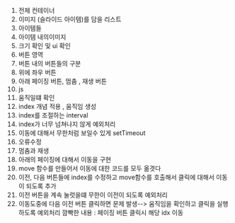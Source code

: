 1. 전체 컨테이너
2. 이미지 (슬라이드 아이템)를 담을 리스트
3. 아이템들
4. 아이템 내의이미지
5. 크기 확인 및 ui 확인
6. 버튼 영역
7. 버튼 내의 버튼들의 구분
8. 위에 좌우 버튼
9. 아래 페이징 버튼, 멈춤 , 재생 버튼
10. js
11. 움직일떄 확인
12. index 개념 적용 , 움직임 생성
13. index를 조절하는 interval
14. index가 너무 넘쳐나지 않게 예외처리
15. 이동에 대해서 무한처럼 보일수 있게 setTimeout
16. 오류수정
17. 멈춤과 재생
18. 아래의 페이징에 대해서 이동을 구현
19. move 함수를 만들어서 이동에 대한 코드를 모두 옮겻다
20. 이전, 다음 버튼들에 index를 수정하고 move함수를 호출해서 클릭에 대해서 이동이 되도록 추가
21. 이전 버튼을 계속 눌럿을떄 무한이 이전이 되도록 예외처리
22. 이동도중에 다음 이전 버튼 클릭하면 문제 발생--> 움직임을 확인하고
    클릭을 실행하도록 예외처리
    깜빡한 내용 : 페이징 버튼 클릭시 해당 idx 이동
